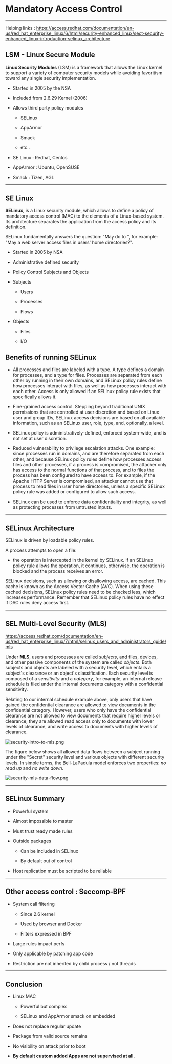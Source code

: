 # Mandatory Access Control

-----

Helping links : https://access.redhat.com/documentation/en-us/red_hat_enterprise_linux/6/html/security-enhanced_linux/sect-security-enhanced_linux-introduction-selinux_architecture

## LSM - Linux Secure Module

**Linux Security Modules** (LSM) is a framework that allows the Linux kernel to support a variety of computer security models while avoiding favoritism toward any single security implementation.

- Started in 2005 by the NSA

- Included from 2.6.29 Kernel (2006)

- Allows third party policy modules
  
  - SELinux
  
  - AppArmor
  
  - Smack
  
  - etc..

- SE Linux : Redhat, Centos

- AppArmor : Ubuntu, OpenSUSE

- Smack : Tizen, AGL

-----

## SE Linux

**SELinux**, is a Linux security module, which allows to define a policy of mandatory access control (MAC) to the elements of a Linux-based system. Its architecture separates the application from the access policy and its definition.

SELinux fundamentally answers the question: "May <subject> do 
<action> to <object>", for example: "May a web server access
 files in users' home directories?".

- Started in 2005 by NSA

- Administrative defined security

- Policy Control Subjects and Objects

- Subjects
  
  - Users
  
  - Processes
  
  - Flows

- Objects
  
  - Files
  
  - I/O

## Benefits of running SELinux

- All processes and files are labeled with a type. A type defines a 
  domain for processes, and a type for files. Processes are separated from
   each other by running in their own domains, and SELinux policy rules 
  define how processes interact with files, as well as how processes 
  interact with each other. Access is only allowed if an SELinux policy 
  rule exists that specifically allows it.

- Fine-grained access control. Stepping beyond traditional UNIX 
  permissions that are controlled at user discretion and based on Linux 
  user and group IDs, SELinux access decisions are based on all available 
  information, such as an SELinux user, role, type, and, optionally, a 
  level.

- SELinux policy is administratively-defined, enforced system-wide, and is not set at user discretion.

- Reduced vulnerability to privilege escalation attacks. One example:
   since processes run in domains, and are therefore separated from each 
  other, and because SELinux policy rules define how processes access 
  files and other processes, if a process is compromised, the attacker 
  only has access to the normal functions of that process, and to files 
  the process has been configured to have access to. For example, if the 
  Apache HTTP Server is compromised, an attacker cannot use that process 
  to read files in user home directories, unless a specific SELinux policy
   rule was added or configured to allow such access.

- SELinux can be used to enforce data confidentiality and integrity, as well as protecting processes from untrusted inputs.

---

## SELinux Architecture



SELinux is driven by loadable policy rules. 

A process attempts to open a file:

- the operation is intercepted in the kernel by SELinux. If an SELinux policy rule allows the operation, it continues, otherwise, the operation is blocked and the process receives an error.

SELinux decisions, such as allowing or disallowing access, are cached. This cache is known as the Access Vector Cache (AVC). When using these cached decisions, SELinux policy rules need to be checked less, which increases performance. Remember that SELinux policy rules have no effect if DAC rules deny access first.

---

## SEL Multi-Level Security (MLS)

https://access.redhat.com/documentation/en-us/red_hat_enterprise_linux/7/html/selinux_users_and_administrators_guide/mls

Under **MLS**, users and processes are called *subjects*, and files, devices, and other passive components of the system are called *objects*.
Both subjects and objects are labeled with a security level, which entails a subject's clearance or an object's classification. Each security level is composed of a *sensitivity* and a *category*, for example, an internal release schedule is filed under the internal documents category with a confidential sensitivity.

Relating to our internal schedule example above, only users that have gained the confidential clearance are allowed to view documents in the confidential category. However, users who only have the confidential clearance are not allowed to view documents that require higher levels or clearance; they are allowed read access only to documents with lower levels of clearance, and write access to documents with higher levels of clearance.

![security-intro-to-mls.png](./security-intro-to-mls.png)

The figure below shows all allowed data flows between a subject running under the 
"Secret" security level and various objects with different security levels. In simple terms, the Bell-LaPadula model enforces two properties: *no read up* and *no write down*.

![security-mls-data-flow.png](./security-mls-data-flow.png)

---

## SELinux Summary

- Powerful system

- Almost impossible to master

- Must trust ready made rules

- Outside packages
  
  - Can be included in SELinux
  
  - By default out of control

- Host replication must be scripted to be reliable

---

## Other access control : Seccomp-BPF

- System call filtering
  
  - Since 2.6 kernel
  
  - Used by browser and Docker
  
  - Filters expressed in BPF

- Large rules impact perfs

- Only applicable by patching app code

- Restriction are not inherited by child process / not threads

----

## Conclusion

- Linux MAC
  
  - Powerful but complex
  
  - SELinux and AppArmor smack on embedded

- Does not replace regular update

- Package from valid source remains

- No visibility on attack prior to boot

- **By default custom added Apps are not supervised at all.**
